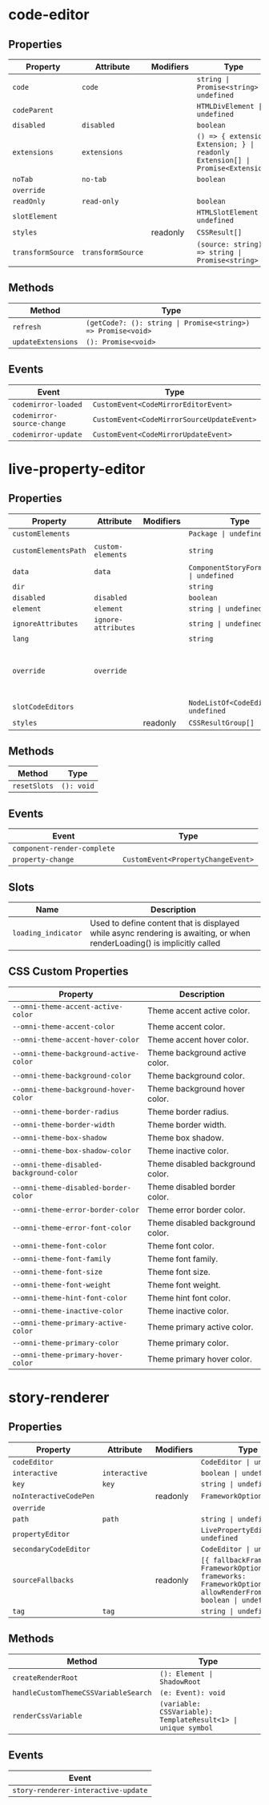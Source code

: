 # code-editor

## Properties

| Property          | Attribute         | Modifiers | Type                                             | Default    |
|-------------------|-------------------|-----------|--------------------------------------------------|------------|
| `code`            | `code`            |           | `string \| Promise<string> \| undefined`         |            |
| `codeParent`      |                   |           | `HTMLDivElement \| undefined`                    |            |
| `disabled`        | `disabled`        |           | `boolean`                                        |            |
| `extensions`      | `extensions`      |           | `() => { extension: Extension; } \| readonly Extension[] \| Promise<Extension>` | "() => []" |
| `noTab`           | `no-tab`          |           | `boolean`                                        |            |
| `override`        |                   |           |                                                  |            |
| `readOnly`        | `read-only`       |           | `boolean`                                        |            |
| `slotElement`     |                   |           | `HTMLSlotElement \| undefined`                   |            |
| `styles`          |                   | readonly  | `CSSResult[]`                                    |            |
| `transformSource` | `transformSource` |           | `(source: string) => string \| Promise<string>`  | "(s) => s" |

## Methods

| Method             | Type                                             |
|--------------------|--------------------------------------------------|
| `refresh`          | `(getCode?: (): string \| Promise<string>) => Promise<void>` |
| `updateExtensions` | `(): Promise<void>`                              |

## Events

| Event                      | Type                                       |
|----------------------------|--------------------------------------------|
| `codemirror-loaded`        | `CustomEvent<CodeMirrorEditorEvent>`       |
| `codemirror-source-change` | `CustomEvent<CodeMirrorSourceUpdateEvent>` |
| `codemirror-update`        | `CustomEvent<CodeMirrorUpdateEvent>`       |


# live-property-editor

## Properties

| Property             | Attribute           | Modifiers | Type                                     | Default                  | Description                                      |
|----------------------|---------------------|-----------|------------------------------------------|--------------------------|--------------------------------------------------|
| `customElements`     |                     |           | `Package \| undefined`                   |                          |                                                  |
| `customElementsPath` | `custom-elements`   |           | `string`                                 | "./custom-elements.json" |                                                  |
| `data`               | `data`              |           | `ComponentStoryFormat<any> \| undefined` |                          |                                                  |
| `dir`                |                     |           | `string`                                 |                          |                                                  |
| `disabled`           | `disabled`          |           | `boolean`                                |                          |                                                  |
| `element`            | `element`           |           | `string \| undefined`                    |                          |                                                  |
| `ignoreAttributes`   | `ignore-attributes` |           | `string \| undefined`                    |                          |                                                  |
| `lang`               |                     |           | `string`                                 |                          |                                                  |
| `override`           | `override`          |           |                                          |                          | Used to set the base direction of text for display |
| `slotCodeEditors`    |                     |           | `NodeListOf<CodeEditor> \| undefined`    |                          |                                                  |
| `styles`             |                     | readonly  | `CSSResultGroup[]`                       |                          |                                                  |

## Methods

| Method       | Type       |
|--------------|------------|
| `resetSlots` | `(): void` |

## Events

| Event                       | Type                               |
|-----------------------------|------------------------------------|
| `component-render-complete` |                                    |
| `property-change`           | `CustomEvent<PropertyChangeEvent>` |

## Slots

| Name                | Description                                      |
|---------------------|--------------------------------------------------|
| `loading_indicator` | Used to define content that is displayed while async rendering is awaiting, or when renderLoading() is implicitly called |

## CSS Custom Properties

| Property                                 | Description                      |
|------------------------------------------|----------------------------------|
| `--omni-theme-accent-active-color`       | Theme accent active color.       |
| `--omni-theme-accent-color`              | Theme accent color.              |
| `--omni-theme-accent-hover-color`        | Theme accent hover color.        |
| `--omni-theme-background-active-color`   | Theme background active color.   |
| `--omni-theme-background-color`          | Theme background color.          |
| `--omni-theme-background-hover-color`    | Theme background hover color.    |
| `--omni-theme-border-radius`             | Theme border radius.             |
| `--omni-theme-border-width`              | Theme border width.              |
| `--omni-theme-box-shadow`                | Theme box shadow.                |
| `--omni-theme-box-shadow-color`          | Theme inactive color.            |
| `--omni-theme-disabled-background-color` | Theme disabled background color. |
| `--omni-theme-disabled-border-color`     | Theme disabled border color.     |
| `--omni-theme-error-border-color`        | Theme error border color.        |
| `--omni-theme-error-font-color`          | Theme disabled background color. |
| `--omni-theme-font-color`                | Theme font color.                |
| `--omni-theme-font-family`               | Theme font family.               |
| `--omni-theme-font-size`                 | Theme font size.                 |
| `--omni-theme-font-weight`               | Theme font weight.               |
| `--omni-theme-hint-font-color`           | Theme hint font color.           |
| `--omni-theme-inactive-color`            | Theme inactive color.            |
| `--omni-theme-primary-active-color`      | Theme primary active color.      |
| `--omni-theme-primary-color`             | Theme primary color.             |
| `--omni-theme-primary-hover-color`       | Theme primary hover color.       |


# story-renderer

## Properties

| Property               | Attribute     | Modifiers | Type                                             | Default                                          |
|------------------------|---------------|-----------|--------------------------------------------------|--------------------------------------------------|
| `codeEditor`           |               |           | `CodeEditor \| undefined`                        |                                                  |
| `interactive`          | `interactive` |           | `boolean \| undefined`                           |                                                  |
| `key`                  | `key`         |           | `string \| undefined`                            |                                                  |
| `noInteractiveCodePen` |               | readonly  | `FrameworkOption[]`                              | ["React"]                                        |
| `override`             |               |           |                                                  |                                                  |
| `path`                 | `path`        |           | `string \| undefined`                            |                                                  |
| `propertyEditor`       |               |           | `LivePropertyEditor \| undefined`                |                                                  |
| `secondaryCodeEditor`  |               |           | `CodeEditor \| undefined`                        |                                                  |
| `sourceFallbacks`      |               | readonly  | `[{ fallbackFramework: FrameworkOption; frameworks: FrameworkOption[]; allowRenderFromResult?: boolean \| undefined; }]` | [{"fallbackFramework":"HTML","frameworks":["HTML","Lit","Vue"],"allowRenderFromResult":true}] |
| `tag`                  | `tag`         |           | `string \| undefined`                            |                                                  |

## Methods

| Method                               | Type                                             |
|--------------------------------------|--------------------------------------------------|
| `createRenderRoot`                   | `(): Element \| ShadowRoot`                      |
| `handleCustomThemeCSSVariableSearch` | `(e: Event): void`                               |
| `renderCssVariable`                  | `(variable: CSSVariable): TemplateResult<1> \| unique symbol` |

## Events

| Event                               |
|-------------------------------------|
| `story-renderer-interactive-update` |
